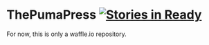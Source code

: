 ThePumaPress [![Stories in Ready](https://badge.waffle.io/d4l3k/ThePumaPress.png?label=ready)](https://waffle.io/d4l3k/ThePumaPress)  
============

For now, this is only a waffle.io repository.
